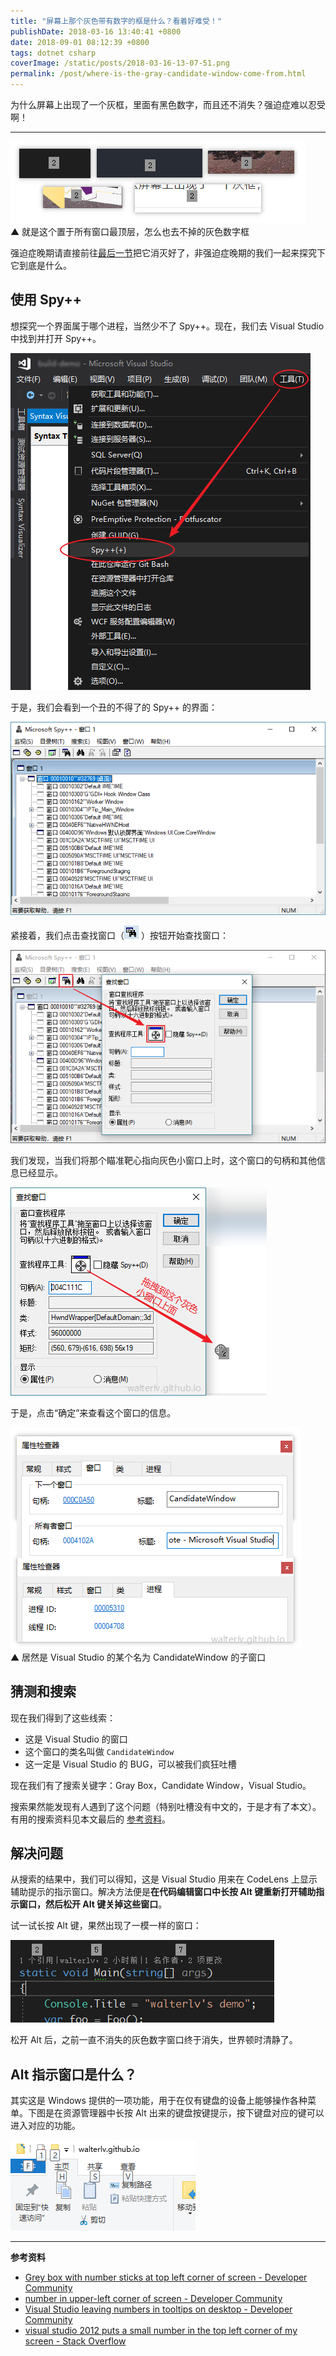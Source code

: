 ```yaml
---
title: "屏幕上那个灰色带有数字的框是什么？看着好难受！"
publishDate: 2018-03-16 13:40:41 +0800
date: 2018-09-01 08:12:39 +0800
tags: dotnet csharp
coverImage: /static/posts/2018-03-16-13-07-51.png
permalink: /post/where-is-the-gray-candidate-window-come-from.html
---
```


为什么屏幕上出现了一个灰框，里面有黑色数字，而且还不消失？强迫症难以忍受啊！

---

![各种背景下的灰框](/static/posts/2018-03-16-13-07-51.png)  
▲ 就是这个置于所有窗口最顶层，怎么也去不掉的灰色数字框

强迫症晚期请直接前往[最后一节](#%E8%A7%A3%E5%86%B3%E9%97%AE%E9%A2%98)把它消灭好了，非强迫症晚期的我们一起来探究下它到底是什么。

<div id="toc"></div>

## 使用 Spy++

想探究一个界面属于哪个进程，当然少不了 Spy++。现在，我们去 Visual Studio 中找到并打开 Spy++。

![启动 Spy++](/static/posts/2018-03-16-13-10-02.png)

于是，我们会看到一个丑的不得了的 Spy++ 的界面：

![Spy++](/static/posts/2018-03-16-13-12-07.png)

紧接着，我们点击查找窗口（![查找窗口](/static/posts/2018-03-16-13-14-00.png) ）按钮开始查找窗口：

![查找窗口](/static/posts/2018-03-16-13-13-21.png)

我们发现，当我们将那个瞄准靶心指向灰色小窗口上时，这个窗口的句柄和其他信息已经显示。

![查找窗口](/static/posts/2018-03-16-13-17-47.png)

于是，点击“确定”来查看这个窗口的信息。

![居然是 Visual Studio 的某个子窗口](/static/posts/2018-03-16-13-23-37.png)  
▲ 居然是 Visual Studio 的某个名为 CandidateWindow 的子窗口

## 猜测和搜索

现在我们得到了这些线索：

- 这是 Visual Studio 的窗口
- 这个窗口的类名叫做 `CandidateWindow`
- 这一定是 Visual Studio 的 BUG，可以被我们疯狂吐槽

现在我们有了搜索关键字：Gray Box，Candidate Window，Visual Studio。

搜索果然能发现有人遇到了这个问题（特别吐槽没有中文的，于是才有了本文）。有用的搜索资料见本文最后的 [参考资料](#%E5%8F%82%E8%80%83%E8%B5%84%E6%96%99)。

## 解决问题

从搜索的结果中，我们可以得知，这是 Visual Studio 用来在 CodeLens 上显示辅助提示的指示窗口。解决方法便是**在代码编辑窗口中长按 Alt 键重新打开辅助指示窗口，然后松开 Alt 键关掉这些窗口**。

试一试长按 Alt 键，果然出现了一模一样的窗口：

![长按 Alt 打开的指示窗口](/static/posts/2018-03-16-13-36-52.png)

松开 Alt 后，之前一直不消失的灰色数字窗口终于消失，世界顿时清静了。

## Alt 指示窗口是什么？

其实这是 Windows 提供的一项功能，用于在仅有键盘的设备上能够操作各种菜单。下图是在资源管理器中长按 Alt 出来的键盘按键提示，按下键盘对应的键可以进入对应的功能。

![资源管理器的 Alt 指示](/static/posts/2018-03-16-13-40-29.png)

---

**参考资料**

- [Grey box with number sticks at top left corner of screen - Developer Community](https://developercommunity.visualstudio.com/content/problem/75736/grey-box-with-number-sticks-at-top-left-corner-of.html)
- [number in upper-left corner of screen - Developer Community](https://developercommunity.visualstudio.com/content/problem/118174/number-in-upper-left-corner-of-screen.html)
- [Visual Studio leaving numbers in tooltips on desktop - Developer Community](https://developercommunity.visualstudio.com/content/problem/190178/visual-studio-leaving-numbers-in-tooltips-on-deskt.html)
- [visual studio 2012 puts a small number in the top left corner of my screen - Stack Overflow](https://stackoverflow.com/q/27101609/6233938)



